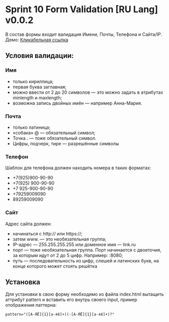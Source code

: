 # Sprint 10 Form Validation [RU Lang] v0.0.2
В состав формы входит валидация Имени, Почты, Телефона и Сайта/IP.
Демо: [Кликабельная ссылка](https://sehenqq.github.io/form/)

## Условия валидации:

### Имя
 - только кириллица;
 - первая буква заглавная;
 - можно ввести от 2 до 20 символов — это можно задать в атрибутах
   minlength и maxlength;
 - возможна запись двойных имён — например Анна-Мария.

### Почта
 - только латиница;
 - «собака» @ — обязательный символ;
 - Точка . — тоже обязательный символ.
 - Цифры, подчерк, тире — разрешённые символы

### Телефон
Шаблон для телефона должен находить номера в таких форматах:
 - +7(925)900-90-90
 - +7(925) 900-90-90
 - +7 925-900-90-90
 - +79259009090
 - 89259009090

### Сайт
Адрес сайта должен:
 - начинаться с http:// или https://;
 - затем www. — это необязательная группа;
 - IP-адрес — 255.255.255.255 или доменное имя — link.ru
 - порт — тоже необязательная группа. Порт начинается с двоеточия, за
   которым идут от 2 до 5 цифр. Например: :8080;
 - путь — последовательность из цифр, слешей и латинских букв, на конце
   которого может стоять решётка

## Установка
Для установки в свою форму необходимо из файла index.html вытащить аттрибут pattern и вставить его внутрь своего input, пример отображения паттерна:

    pattern="([А-ЯЁ]{1}[а-яё]+)(-[А-ЯЁ]{1}[а-яё]+)?"

